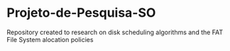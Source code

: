 # Projeto-de-Pesquisa-SO
Repository created to research on disk scheduling algorithms and the FAT File System alocation policies
